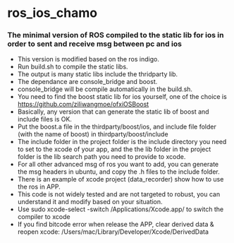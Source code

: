 # ros_ios_chamo
### The minimal version of ROS compiled to the static lib for ios in order to sent and receive msg between pc and ios

- This version is modified based on the ros indigo. 
- Run build.sh to compile the static libs.
- The output is many static libs include the thridparty lib.
- The dependance are console_bridge and boost.
- console_bridge will be compile automatically in the build.sh.
- You need to find the boost static lib for ios yourself, one of the choice is https://github.com/ziliwangmoe/ofxiOSBoost
- Basically, any version that can generate the static lib of boost and include files is OK.
- Put the boost.a file in the thirdparty/boost/ios, and include file folder (with the name of boost) in thirdparty/boost/include
- The include folder in the project folder is the include directory you need to set to the xcode of your app, and the the lib folder in the project folder is the lib search path you need to provide to xcode.
- For all other advanced msg of ros you want to add, you can generate the msg headers in ubuntu, and copy the .h files to the include folder.
- There is an example of xcode project (data_recorder) show how to use the ros in APP.
- This code is not widely tested and are not targeted to robust, you can understand it and modify based on your situation.
- Use sudo xcode-select -switch /Applications/Xcode.app/ to switch the compiler to xcode
- If you find bitcode error when release the APP, clear derived data & reopen xcode: /Users/mac/Library/Developer/Xcode/DerivedData
